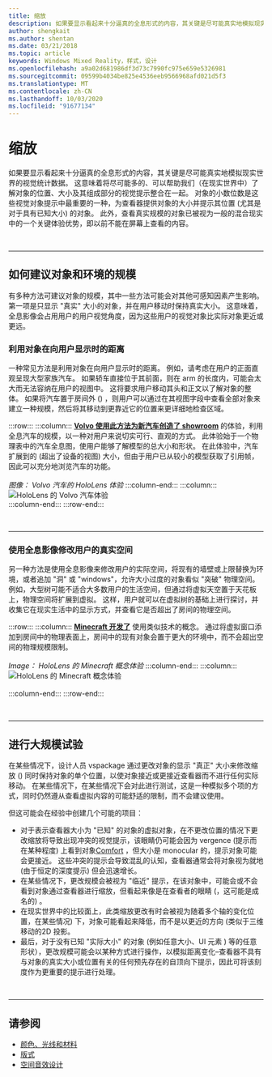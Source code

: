 ```yaml
---
title: 缩放
description: 如果要显示看起来十分逼真的全息形式的内容，其关键是尽可能真实地模拟现实世界的视觉统计数据。
author: shengkait
ms.author: shentan
ms.date: 03/21/2018
ms.topic: article
keywords: Windows Mixed Reality，样式，设计
ms.openlocfilehash: a9a02d681986df3d73c7990fc975e659e5326981
ms.sourcegitcommit: 09599b4034be825e4536eeb9566968afd021d5f3
ms.translationtype: MT
ms.contentlocale: zh-CN
ms.lasthandoff: 10/03/2020
ms.locfileid: "91677134"
---
```

# <a name="scale"></a>缩放

如果要显示看起来十分逼真的全息形式的内容，其关键是尽可能真实地模拟现实世界的视觉统计数据。 这意味着将尽可能多的、可以帮助我们（在现实世界中）了解对象的位置、大小及其组成部分的视觉提示整合在一起。 对象的小数位数是这些视觉对象提示中最重要的一种，为查看器提供对象的大小并提示其位置 (尤其是对于具有已知大小) 的对象。 此外，查看真实规模的对象已被视为一般的混合现实中的一个关键体验优势，即以前不能在屏幕上查看的内容。

<br>

---

## <a name="how-to-suggest-the-scale-of-objects-and-environments"></a>如何建议对象和环境的规模

有多种方法可建议对象的规模，其中一些方法可能会对其他可感知因素产生影响。 第一项是只显示 "真实" 大小的对象，并在用户移动时保持真实大小。 这意味着，全息影像会占用用户的用户视觉角度，因为这些用户的视觉对象比实际对象更近或更远。

### <a name="utilize-the-distance-of-objects-as-they-are-presented-to-the-user"></a>利用对象在向用户显示时的距离

一种常见方法是利用对象在向用户显示时的距离。 例如，请考虑在用户的正面直观呈现大型家族汽车。 如果轿车直接位于其前面，则在 arm 的长度内，可能会太大而无法容纳在用户的视图中。 这将要求用户移动其头和正文以了解对象的整体。 如果将汽车置于房间外 () ，则用户可以通过在其视图字段中查看全部对象来建立一种规模，然后将其移动到更靠近它的位置来更详细地检查区域。

:::row:::
    :::column:::
        **[Volvo 使用此方法为新汽车创造了 showroom](https://www.youtube.com/watch?v=DilzwF90vec)** 的体验，利用全息汽车的规模，以一种对用户来说切实可行、直观的方式。 此体验始于一个物理表中的汽车全息图，使用户能够了解模型的总大小和形状。 在此体验中，汽车扩展到的 (超出了设备的视图) 大小，但由于用户已从较小的模型获取了引用帧，因此可以充分地浏览汽车的功能。<br>
        <br>
        *图像： Volvo 汽车的 HoloLens 体验*
    :::column-end:::
        :::column:::
       ![HoloLens 的 Volvo 汽车体验](images/volvo-cars-microsoft-hololens-experience01-640px.jpg)<br>
    :::column-end:::
:::row-end:::


<br>

---

### <a name="use-holograms-to-modify-the-users-real-space"></a>使用全息影像修改用户的真实空间

另一种方法是使用全息影像来修改用户的实际空间，将现有的墙壁或上限替换为环境，或者追加 "洞" 或 "windows"，允许大小过度的对象看似 "突破" 物理空间。 例如，大型树可能不适合大多数用户的生活空间，但通过将虚拟天空置于天花板上，物理空间将扩展到虚拟。 这样，用户就可以在虚拟树的基础上进行探讨，并收集它在现实生活中的显示方式，并查看它是否超出了房间的物理空间。

:::row:::
    :::column:::
        **[Minecraft 开发了](https://minecraft.net/)** 使用类似技术的概念。 通过将虚拟窗口添加到房间中的物理表面上，房间中的现有对象会置于更大的环境中，而不会超出空间的物理规模限制。<br>
        <br>
        *Image： HoloLens 的 Minecraft 概念体验*
    :::column-end:::
        :::column:::
       ![HoloLens 的 Minecraft 概念体验](images/800px-minecraftwindow-640px.jpg)<br><br>
    :::column-end:::
:::row-end:::


<br>

---


## <a name="experimenting-with-scale"></a>进行大规模试验

在某些情况下，设计人员 vspackage 通过更改对象的显示 "真正" 大小来修改缩放 () 同时保持对象的单个位置，以使对象接近或更接近查看器而不进行任何实际移动。 在某些情况下，在某些情况下会对此进行测试，这是一种模拟多个项的方式，同时仍然遵从查看虚拟内容的可能舒适的限制，而不会建议使用。

但这可能会在经验中创建几个可能的项目：
* 对于表示查看器大小为 "已知" 的对象的虚拟对象，在不更改位置的情况下更改缩放将导致出现冲突的视觉提示，该眼睛仍可能会因为 vergence (提示而在某种程度) 上看到对象[Comfort](comfort.md) ，但大小是 monocular 的，提示对象可能会更接近。 这些冲突的提示会导致混乱的认知，查看器通常会将对象视为就地 (由于恒定的深度提示) 但会迅速增长。
* 在某些情况下，更改规模会被视为 "临近" 提示，在该对象中，可能会或不会看到对象通过查看器进行缩放，但看起来像是在查看者的眼睛 (，这可能是成名的) 。
* 在现实世界中的比较面上，此类缩放更改有时会被视为随着多个轴的变化位置，在某些情况) 下，对象可能看起来降低，而不是以更近的方向 (类似于三维移动的2D 投影。
* 最后，对于没有已知 "实际大小" 的对象 (例如任意大小、UI 元素 ) 等的任意形状），更改规模可能会以某种方式进行操作，以模拟距离变化–查看器不具有与对象的真实大小或位置有关的任何预先存在的自顶向下提示，因此可将该刻度作为更重要的提示进行处理。

<br>

---

## <a name="see-also"></a>请参阅
* [颜色、光线和材料](../color,-light-and-materials.md)
* [版式](typography.md)
* [空间音效设计](spatial-sound-design.md)
